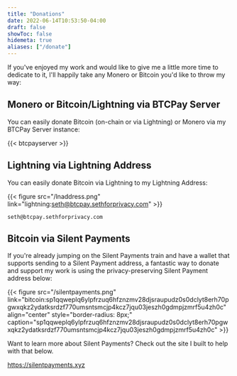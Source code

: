 ```yaml
---
title: "Donations"
date: 2022-06-14T10:53:50-04:00
draft: false
showToc: false
hidemeta: true
aliases: ["/donate"]
---
```


If you've enjoyed my work and would like to give me a little more time to dedicate to it, I'll happily take any Monero or Bitcoin you'd like to throw my way:

## Monero or Bitcoin/Lightning via BTCPay Server

You can easily donate Bitcoin (on-chain or via Lightning) or Monero via my BTCPay Server instance:

{{< btcpayserver >}}

## Lightning via Lightning Address

You can easily donate Bitcoin via Lightning to my Lightning Address:

{{< figure src="/lnaddress.png" link="lightning:seth@btcpay.sethforprivacy.com" >}}

`seth@btcpay.sethforprivacy.com`

## Bitcoin via Silent Payments

If you're already jumping on the Silent Payments train and have a wallet that supports sending to a Silent Payment address, a fantastic way to donate and support my work is using the privacy-preserving Silent Payment address below:

{{< figure src="/silentpayments.png" link="bitcoin:sp1qqweplq6ylpfrzuq6hfznzmv28djsraupudz0s0dclyt8erh70pgwxqkz2ydatksrdzf770umsntsmcjp4kcz7jqu03jeszh0gdmpjzmrf5u4zh0c" align="center" style="border-radius: 8px;" caption="sp1qqweplq6ylpfrzuq6hfznzmv28djsraupudz0s0dclyt8erh70pgwxqkz2ydatksrdzf770umsntsmcjp4kcz7jqu03jeszh0gdmpjzmrf5u4zh0c" >}}

Want to learn more about Silent Payments? Check out the site I built to help with that below.

<https://silentpayments.xyz>

